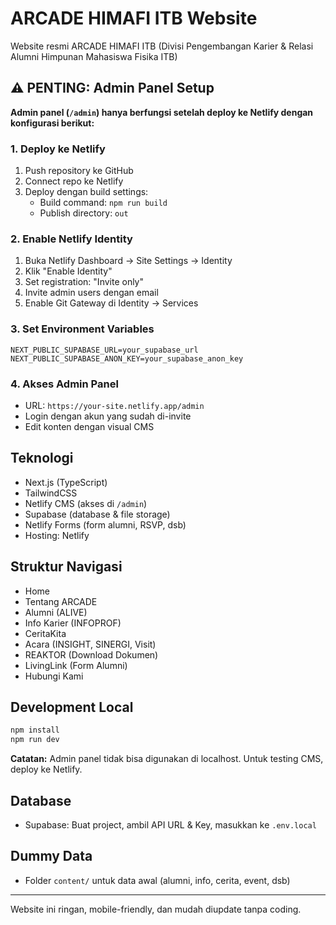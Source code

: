 # ARCADE HIMAFI ITB Website

Website resmi ARCADE HIMAFI ITB (Divisi Pengembangan Karier & Relasi Alumni Himpunan Mahasiswa Fisika ITB)

## ⚠️ PENTING: Admin Panel Setup

**Admin panel (`/admin`) hanya berfungsi setelah deploy ke Netlify dengan konfigurasi berikut:**

### 1. Deploy ke Netlify
1. Push repository ke GitHub
2. Connect repo ke Netlify
3. Deploy dengan build settings:
   - Build command: `npm run build`
   - Publish directory: `out`

### 2. Enable Netlify Identity
1. Buka Netlify Dashboard → Site Settings → Identity
2. Klik "Enable Identity"
3. Set registration: "Invite only"
4. Invite admin users dengan email
5. Enable Git Gateway di Identity → Services

### 3. Set Environment Variables
```env
NEXT_PUBLIC_SUPABASE_URL=your_supabase_url
NEXT_PUBLIC_SUPABASE_ANON_KEY=your_supabase_anon_key
```

### 4. Akses Admin Panel
- URL: `https://your-site.netlify.app/admin`
- Login dengan akun yang sudah di-invite
- Edit konten dengan visual CMS

## Teknologi
- Next.js (TypeScript)
- TailwindCSS
- Netlify CMS (akses di `/admin`)
- Supabase (database & file storage)
- Netlify Forms (form alumni, RSVP, dsb)
- Hosting: Netlify

## Struktur Navigasi
- Home
- Tentang ARCADE
- Alumni (ALIVE)
- Info Karier (INFOPROF)
- CeritaKita
- Acara (INSIGHT, SINERGI, Visit)
- REAKTOR (Download Dokumen)
- LivingLink (Form Alumni)
- Hubungi Kami

## Development Local
```bash
npm install
npm run dev
```

**Catatan:** Admin panel tidak bisa digunakan di localhost. Untuk testing CMS, deploy ke Netlify.

## Database
- Supabase: Buat project, ambil API URL & Key, masukkan ke `.env.local`

## Dummy Data
- Folder `content/` untuk data awal (alumni, info, cerita, event, dsb)

---

Website ini ringan, mobile-friendly, dan mudah diupdate tanpa coding.
